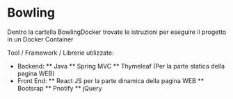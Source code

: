 # Bowling

Dentro la cartella BowlingDocker trovate le istruzioni per eseguire il progetto in un Docker Container

Tool / Framework / Librerie utilizzate:
* Backend:
** Java
** Spring MVC
** Thymeleaf (Per la parte statica della pagina WEB)
* Front End:
** React JS per la parte dinamica della pagina WEB
** Bootsrap
** Pnotify
** jQuery
